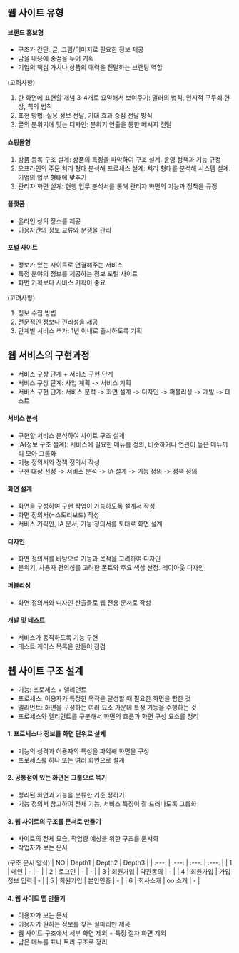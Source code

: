 # 

## 웹 사이트 유형
#### 브랜드 홍보형
- 구조가 간단. 글, 그림/이미지로 필요한 정보 제공
- 담을 내용에 중점을 두어 기획
- 기업의 핵심 가치나 상품의 매력을 전달하는 브랜딩 역할

(고려사항)
1) 한 화면에 표현할 개념 3-4개로 요약해서 보여주기: 밀러의 법칙, 인지적 구두쇠 현상, 힉의 법칙
2) 표현 방법: 실용 정보 전달, 기대 효과 중심 전달 방식
3) 글의 분위기에 맞는 디자인: 분위기 연출을 통한 메시지 전달

#### 쇼핑몰형
1) 상품 등록 구조 설계: 상품의 특징을 파악하여 구조 설계. 운영 정책과 기능 규정
2) 오프라인의 주문 처리 형태 분석해 프로세스 설계: 처리 형태를 분석해 시스템 설계. 기업의 업무 형태에 맞추기
3) 관리자 화면 설계: 현행 업무 분석서를 통해 관리자 화면의 기능과 정책을 규정

#### 플랫폼
- 온라인 상의 장소를 제공
- 이용자간의 정보 교류와 분쟁을 관리

#### 포털 사이트
- 정보가 있는 사이트로 연결해주는 서비스
- 특정 분야의 정보를 제공하는 정보 포털 사이트
- 화면 기획보다 서비스 기획이 중요

(고려사항)
1) 정보 수집 방법
2) 전문적인 정보나 편리성을 제공
3) 단계별 서비스 추가: 1년 이내로 출시하도록 기획

## 웹 서비스의 구현과정
- 서비스 구상 단계 + 서비스 구현 단계
- 서비스 구상 단계: 사업 계획 -> 서비스 기획 
- 서비스 구현 단계: 서비스 분석 -> 화면 설계 -> 디자인 -> 퍼블리싱 -> 개발 -> 테스트

#### 서비스 분석
- 구현할 서비스 분석하여 사이트 구조 설계
- IA(정보 구조 설계): 서비스에 필요한 메뉴를 정의, 비슷하거나 연관이 높은 메뉴끼리 모아 그룹화
- 기능 정의서와 정책 정의서 작성
- 구현 대상 선정 -> 서비스 분석 -> IA 설계 -> 기능 정의 -> 정책 정의

#### 화면 설계
- 화면을 구성하여 구현 작업이 가능하도록 설계서 작성
- 화면 정의서(=스토리보드) 작성
- 서비스 기획안, IA 문서, 기능 정의서를 토대로 화면 설계

#### 디자인
- 화면 정의서를 바탕으로 기능과 목적을 고려하여 디자인
- 분위기, 사용자 편의성를 고려한 폰트와 주요 색상 선정. 레이아웃 디자인

#### 퍼블리싱
- 화면 정의서와 디자인 산출물로 웹 전용 문서로 작성

#### 개발 및 테스트
- 서비스가 동작하도록 기능 구현
- 테스트 케이스 목록을 만들어 점검

## 웹 사이트 구조 설계
- 기능: 프로세스 + 엘리먼트
- 프로세스: 이용자가 특정한 목적을 달성할 때 필요한 화면을 합한 것
- 엘리먼트: 화면을 구성하는 여러 요소 가운데 특정 기능을 수행하는 것
- 프로세스와 엘리먼트를 구분해서 화면의 흐름과 화면 구성 요소를 정리

#### 1. 프로세스나 정보를 화면 단위로 설계
- 기능의 성격과 이용자의 특성을 파악해 화면을 구성
- 프로세스를 하나 또는 여러 화면으로 설계

#### 2. 공통점이 있는 화면은 그룹으로 묶기
- 정리된 화면과 기능을 분류한 기준 정하기
- 기능 정의서 참고하여 전체 기능, 서비스 특징이 잘 드러나도록 그룹화

#### 3. 웹 사이트의 구조를 문서로 만들기
- 사이트의 전체 모습, 작업량 예상을 위한 구조를 문서화
- 작업자가 보는 문서

(구조 문서 양식)
| NO | Depth1 | Depth2 | Depth3 |
| :---: | :---: | :---: | :---: |
| 1 | 메인 | - | - |
| 2 | 로그인 | - | - |
| 3 | 회원가입 | 약관동의 | - |
| 4 | 회원가입 | 가입 정보 입력 | - |
| 5 | 회원가입 | 본인인증 | - |
| 6 | 회사소개 | oo 소개 | - |

#### 4. 웹 사이트 맵 만들기
- 이용자가 보는 문서
- 이용자가 원하는 정보를 찾는 실마리만 제공
- 웹 사이트 구조에서 세부 화면 제외 + 특정 절차 화면 제외
- 남은 메뉴를 표나 트리 구조로 정리
